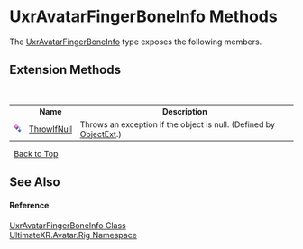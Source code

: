 # UxrAvatarFingerBoneInfo Methods
 

The <a href="T_UltimateXR_Avatar_Rig_UxrAvatarFingerBoneInfo">UxrAvatarFingerBoneInfo</a> type exposes the following members.


## Extension Methods
&nbsp;<table><tr><th></th><th>Name</th><th>Description</th></tr><tr><td>![Public Extension Method](media/pubextension.gif "Public Extension Method")</td><td><a href="M_UltimateXR_Extensions_System_ObjectExt_ThrowIfNull">ThrowIfNull</a></td><td>
Throws an exception if the object is null.
 (Defined by <a href="T_UltimateXR_Extensions_System_ObjectExt">ObjectExt</a>.)</td></tr></table>&nbsp;
<a href="#uxravatarfingerboneinfo-methods">Back to Top</a>

## See Also


#### Reference
<a href="T_UltimateXR_Avatar_Rig_UxrAvatarFingerBoneInfo">UxrAvatarFingerBoneInfo Class</a><br /><a href="N_UltimateXR_Avatar_Rig">UltimateXR.Avatar.Rig Namespace</a><br />